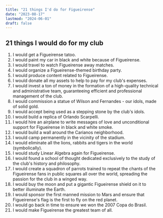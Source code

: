 ```yaml
---
title: "21 things I'd do for Figueirense"
date: "2023-08-17"
lastmod: "2024-06-01"
draft: false
---
```

## 21 things I would do for my club

1. I would get a Figueirense tatoo.
2. I would paint my car in black and white because of Figueirense.
3. I would travel to watch Figueirense away matches.
4. I would organize a Figueirense-themed birthday party.
5. I would produce content related to Figueirense.
6. I would donate all my assets to help to pay for my club's expenses.
7. I would invest a ton of money in the formation of a high-quality technical and administrative team, guaranteeing efficient and professional management of the club.
8. I would commission a statue of Wilson and Fernandes - our idols, made of solid gold.
9. I would accept being used as a stepping stone by the club's idols.
10. I would build a replica of Orlando Scarpelli.
11. I would hire an airplane to write messages of love and unconditional support for Figueirense in black and white smoke.
12. I would build a wall around the Carianos neighborhood.
13. I would camp permanently in the vicinity of the stadium.
14. I would eliminate all the lions, rabbits and tigers in the world (symbolically).
15. I would study Linear Algebra again for Figueirense.
16. I would found a school of thought dedicated exclusively to the study of the club's history and philosophy.
17. I would create a squadron of parrots trained to repeat the chants of the Figueirense fans in public squares all over the world, spreading the passion for the club in a winged way.
18. I would buy the moon and put a gigantic Figueirense shield on it to better illuminate the Earth.
19. I would sponsor the first manned mission to Mars and ensure that Figueirense's flag is the first to fly on the red planet.
20. I would go back in time to ensure we won the 2007 Copa do Brasil.
21. I would make Figueirense the greatest team of all.

<!-- Script do Cursor -->
<script type="module">
  import { ghostCursor } from "https://unpkg.com/cursor-effects@latest/dist/esm.js";

  new ghostCursor();
</script>

